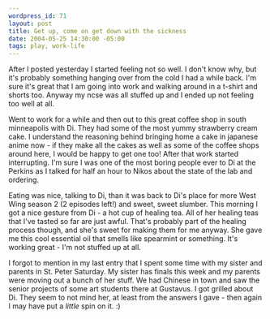 ```yaml
--- 
wordpress_id: 71
layout: post
title: Get up, come on get down with the sickness
date: 2004-05-25 14:30:00 -05:00
tags: play, work-life
---
```

After I posted yesterday I started feeling not so well.  I don't know why, but it's probably something hanging over from the cold I had a while back. I'm sure it's great that I am going into work and walking around in a t-shirt and shorts too.  Anyway my ncse was all stuffed up and I ended up not feeling too well at all.

Went to work for a while and then out to this great coffee shop in south minneapolis with Di.  They had some of the most yummy strawberry cream cake. I understand the reasoning behind bringing home a cake in japanese anime now - if they make all the cakes as well as some of the coffee shops around here, I would be happy to get one too!  After that work started interrupting.  I'm sure I was one of the most boring people ever to Di at the Perkins as I talked for half an hour to Nikos about the state of the lab and ordering.

Eating was nice, talking to Di, than it was back to Di's place for more West Wing season 2 (2 episodes left!) and sweet, sweet slumber.  This morning I got a nice gesture from Di - a hot cup of healing tea.  All of her healing teas that I've tasted so far are just awful.  That's probably part of the healing process though, and she's sweet for making them for me anyway.   She gave me this cool essential oil that smells like spearmint or something.  It's working great - I'm not stuffed up at all.

I forgot to mention in my last entry that I spent some time with my sister and parents in St. Peter Saturday.  My sister has finals this week and my parents were moving out a bunch of her stuff.  We had Chinese in town and saw the senior projects of some art students there at Gustavus.  I got grilled about Di.  They seem to not mind her, at least from the answers I gave - then again I may have put a <em>little</em> spin on it. :)
